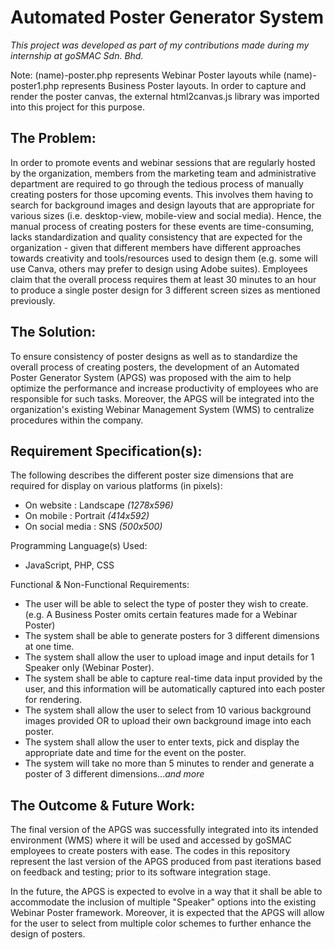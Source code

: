 # Automated Poster Generator System
*This project was developed as part of my contributions made during my internship at goSMAC Sdn. Bhd.*

Note: (name)-poster.php represents Webinar Poster layouts while (name)-poster1.php represents Business Poster layouts. In order to capture and render the poster canvas, the external html2canvas.js library was imported into this project for this purpose.

## The Problem:
In order to promote events and webinar sessions that are regularly hosted by the organization, members from the marketing team and administrative department are required to go through the tedious process of manually creating posters for those upcoming events. This involves them having to search for background images and design layouts that are appropriate for various sizes (i.e. desktop-view, mobile-view and social media).
Hence, the manual process of creating posters for these events are time-consuming, lacks standardization and quality consistency that are expected for the organization - given that different members have different approaches towards creativity and tools/resources used to design them (e.g. some will use Canva, others may prefer to design using Adobe suites). Employees claim that the overall process requires them at least 30 minutes to an hour to produce a single poster design for 3 different screen sizes as mentioned previously.

## The Solution:
To ensure consistency of poster designs as well as to standardize the overall process of creating posters, the development of an Automated Poster Generator System (APGS) was proposed with the aim to help optimize the performance and increase productivity of employees who are responsible for such tasks.
Moreover, the APGS will be integrated into the organization's existing Webinar Management System (WMS) to centralize procedures within the company.

## Requirement Specification(s):
The following describes the different poster size dimensions that are required for display on various platforms (in pixels):
  - On website      : Landscape *(1278x596)*
  - On mobile       : Portrait *(414x592)*
  - On social media : SNS *(500x500)*

Programming Language(s) Used:
  - JavaScript, PHP, CSS

Functional & Non-Functional Requirements:
  - The user will be able to select the type of poster they wish to create. (e.g. A Business Poster omits certain features made for a Webinar Poster)
  - The system shall be able to generate posters for 3 different dimensions at one time.
  - The system shall allow the user to upload image and input details for 1 Speaker only (Webinar Poster).
  - The system shall be able to capture real-time data input provided by the user, and this information will be automatically captured into each poster for rendering.
  - The system shall allow the user to select from 10 various background images provided OR to upload their own background image into each poster.
  - The system shall allow the user to enter texts, pick and display the appropriate date and time for the event on the poster.
  - The system will take no more than 5 minutes to render and generate a poster of 3 different dimensions...*and more*

## The Outcome & Future Work:
The final version of the APGS was successfully integrated into its intended environment (WMS) where it will be used and accessed by goSMAC employees to create posters with ease.
The codes in this repository represent the last version of the APGS produced from past iterations based on feedback and testing; prior to its software integration stage.

In the future, the APGS is expected to evolve in a way that it shall be able to accommodate the inclusion of multiple "Speaker" options into the existing Webinar Poster framework. Moreover, it is expected that the APGS will allow for the user to select from multiple color schemes to further enhance the design of posters.
